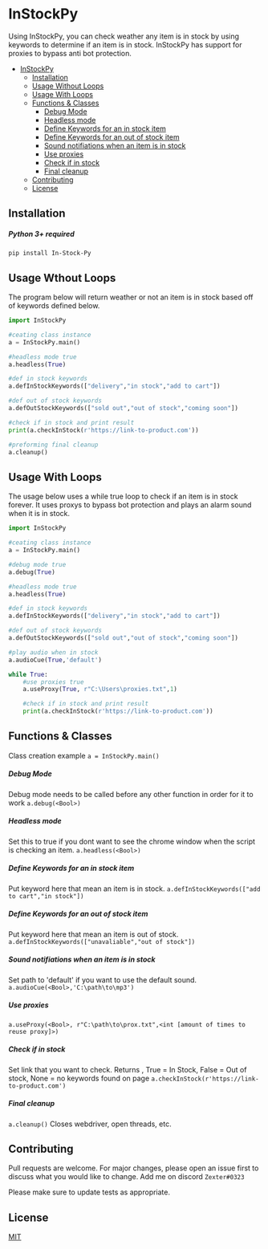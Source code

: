 # InStockPy

Using InStockPy, you can check weather any item is in stock by using keywords to determine if an item is in stock. InStockPy has support for proxies to bypass anti bot protection.
- [InStockPy](#instockpy)
  * [Installation](#installation)
  * [Usage Without Loops](#usage-without-loops)
  * [Usage With Loops](#usage-with-loops)
  * [Functions & Classes](#functions---classes)
    + [Debug Mode](#debug-mode)
    + [Headless mode](#headless-mode)
    + [Define Keywords for an in stock item](#define-keywords-for-an-in-stock-item)
    + [Define Keywords for an out of stock item](#define-keywords-for-an-out-of-stock-item)
    + [Sound notifiations when an item is in stock](#sound-notifiations-when-an-item-is-in-stock)
    + [Use proxies](#use-proxies)
    + [Check if in stock](#check-if-in-stock)
    + [Final cleanup](#final-cleanup)
  * [Contributing](#contributing)
  * [License](#license)


## Installation

##### Python 3+ required

`pip install In-Stock-Py`


## Usage Wthout Loops

The program below will return weather or not an item is in stock based off of keywords defined below.

```python
import InStockPy

#ceating class instance
a = InStockPy.main()

#headless mode true
a.headless(True)

#def in stock keywords
a.defInStockKeywords(["delivery","in stock","add to cart"])

#def out of stock keywords
a.defOutStockKeywords(["sold out","out of stock","coming soon"])

#check if in stock and print result
print(a.checkInStock(r'https://link-to-product.com'))

#preforming final cleanup
a.cleanup() 
```

## Usage With Loops
The usage below uses a while true loop to check if an item is in stock forever. It uses proxys to bypass bot protection and plays an alarm sound when it is in stock.  
```python
import InStockPy

#ceating class instance
a = InStockPy.main()

#debug mode true
a.debug(True)

#headless mode true
a.headless(True)

#def in stock keywords
a.defInStockKeywords(["delivery","in stock","add to cart"])

#def out of stock keywords
a.defOutStockKeywords(["sold out","out of stock","coming soon"])

#play audio when in stock
a.audioCue(True,'default')

while True:
    #use proxies true
    a.useProxy(True, r"C:\Users\proxies.txt",1)

    #check if in stock and print result
    print(a.checkInStock(r'https://link-to-product.com'))
````

## Functions & Classes
Class creation example
`a = InStockPy.main()`

##### Debug Mode
Debug mode needs to be called before any other function in order for it to work
`a.debug(<Bool>)` 

##### Headless mode
Set this to true if you dont want to see the chrome window when the script is checking an item.
`a.headless(<Bool>)`

##### Define Keywords for an in stock item
Put keyword here that mean an item is in stock.
`a.defInStockKeywords(["add to cart","in stock"])`

##### Define Keywords for an out of stock item
Put keyword here that mean an item is out of stock.
`a.defInStockKeywords(["unavaliable","out of stock"])`

##### Sound notifiations when an item is in stock
Set path to 'default' if you want to use the default sound.
`a.audioCue(<Bool>,'C:\path\to\mp3')`

##### Use proxies
`a.useProxy(<Bool>, r"C:\path\to\prox.txt",<int [amount of times to reuse proxy]>)`

##### Check if in stock
Set link that you want to check.
Returns <Bool>, True = In Stock, False = Out of stock, None = no keywords found on page
`a.checkInStock(r'https://link-to-product.com')`

##### Final cleanup
`a.cleanup()` Closes webdriver, open threads, etc.

## Contributing
Pull requests are welcome. For major changes, please open an issue first to discuss what you would like to change. Add me on discord `Zexter#0323`

Please make sure to update tests as appropriate.

## License
[MIT](https://choosealicense.com/licenses/mit/)
